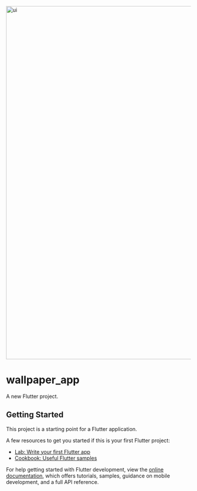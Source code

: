 <img width="960" alt="ui" src="https://github.com/vineet-vishwakarma/Wallpaper_App/assets/116519930/45b993e9-e2dd-4b17-8a54-84abac0bf512">

# wallpaper_app

A new Flutter project.

## Getting Started

This project is a starting point for a Flutter application.

A few resources to get you started if this is your first Flutter project:

- [Lab: Write your first Flutter app](https://docs.flutter.dev/get-started/codelab)
- [Cookbook: Useful Flutter samples](https://docs.flutter.dev/cookbook)

For help getting started with Flutter development, view the
[online documentation](https://docs.flutter.dev/), which offers tutorials,
samples, guidance on mobile development, and a full API reference.
